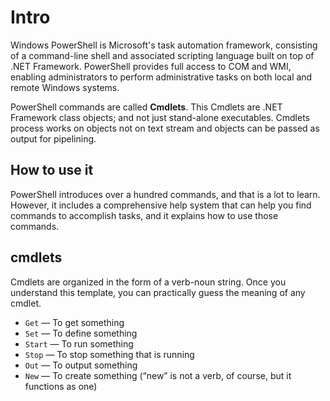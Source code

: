 # Intro

Windows PowerShell is Microsoft's task automation framework, consisting of a command-line shell and associated scripting language built on top of .NET Framework. PowerShell provides full access to COM and WMI, enabling administrators to perform administrative tasks on both local and remote Windows systems.

PowerShell commands are called **Cmdlets**. This Cmdlets are .NET Framework class objects; and not just stand-alone executables. Cmdlets process works on objects not on text stream and objects can be passed as output for pipelining.

## How to use it

PowerShell introduces over a hundred commands, and that is a lot to learn. However, it includes a comprehensive help system that can help you find commands to accomplish tasks, and it explains how to use those commands.

## cmdlets

Cmdlets are organized in the form of a verb-noun string. Once you understand this template, you can practically guess the meaning of any cmdlet.

* `Get` — To get something
* `Set` — To define something
* `Start` — To run something
* `Stop` — To stop something that is running
* `Out` — To output something
* `New` — To create something (“new” is not a verb, of course, but it functions as one)

